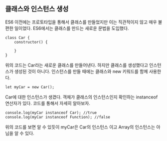 ## 클래스와 인스턴스 생성

ES6 이전에는 프로토타입을 통해서 클래스를 만들었지만 이는 직관적이지 않고 매우 불편한 일이었다. ES6에서는 클래스를 만드는 새로운 문법을 도입했다.

```
class Car {
    constructor() {

    }
}
```

위의 코드는 Car라는 새로운 클래스를 만들어낸다. 하지만 클래스를 생성했다고 인스턴스가 생성된 것이 아니다. 인스턴스를 만들 때에는 클래스와 new 키워드를 함께 사용한다.

```
let myCar = new Car();
```

Car에 대한 인스턴스가 생겼다. 객체가 클래스의 인스턴스인지 확인하는 instanceof 연산자가 있다. 코드를 통해서 자세히 알아보자.

```
console.log(myCar instanceof Car); //true
console.log(myCar instanceof Function); //false
```

위의 코드를 보면 알 수 있듯이 myCar은 Car의 인스턴스 이고 Array의 인스턴스는 아님을 알 수 있다.

